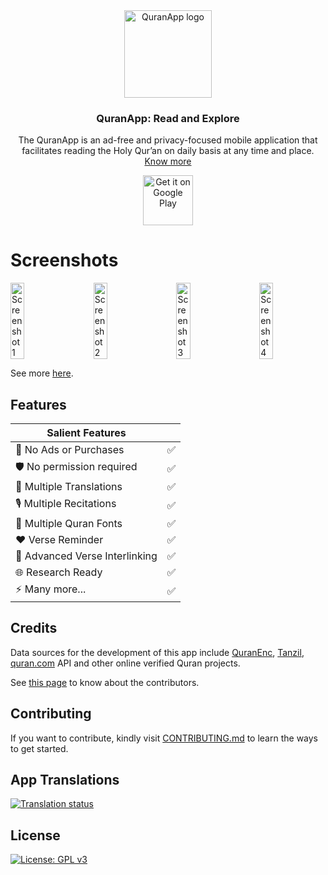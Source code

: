 <div align="center">

<img src="https://github.com/AlfaazPlus/QuranApp/blob/master/app/src/main/res/mipmap-xxxhdpi/icon_launcher_round.png" alt='QuranApp logo' height="140"/>

### QuranApp: Read and Explore

The QuranApp is an ad-free and privacy-focused mobile application that facilitates reading the Holy Qur’an on daily basis at any time and place. [Know more](https://quran.alfaazplus.com/about)

[<img src="https://play.google.com/intl/en_us/badges/static/images/badges/en_badge_web_generic.png"
alt='Get it on Google Play'
height="80">](https://play.google.com/store/apps/details?id=com.quranapp.android)

</div>

<div align="left">

# Screenshots

<div style="width:100%; display:flex; justify-content:space-between;">
    <img src="https://github.com/AlfaazPlus/QuranApp/blob/master/screenshots/screenshot1.jpg" alt='Screenshot 1' width='21%' />
    <img src="https://github.com/AlfaazPlus/QuranApp/blob/master/screenshots/screenshot2.jpg" alt='Screenshot 2' width='21%' />
    <img src="https://github.com/AlfaazPlus/QuranApp/blob/master/screenshots/screenshot3.jpg" alt='Screenshot 3' width='21%' />
    <img src="https://github.com/AlfaazPlus/QuranApp/blob/master/screenshots/screenshot4.jpg" alt='Screenshot 4' width='21%' />
</div>

See more [here](https://github.com/AlfaazPlus/QuranApp/blob/master/screenshots).

## Features

| Salient Features                    |     |
|-----------------------------|-----|
| 🚫 No Ads or Purchases         | ✅   |
| 🛡️ No permission required      | ✅   |
| 📙 Multiple Translations       | ✅   |
| 🎙️ Multiple Recitations        | ✅   |
| 🎨 Multiple Quran Fonts        | ✅   |
| ❤️ Verse Reminder              | ✅   |
| 🔗 Advanced Verse Interlinking | ✅   |
| 🌐 Research Ready              | ✅   |
| ⚡ Many more...                | ✅   |


## Credits

Data sources for the development of this app include [QuranEnc](https://quranenc.com/en/home), [Tanzil](https://tanzil.net/), [quran.com](https://quran.com/) API and other online verified Quran projects.

See [this page](https://github.com/AlfaazPlus/QuranApp/blob/master/CONTRIBUTORS.md) to know about the contributors.

## Contributing

If you want to contribute, kindly visit [CONTRIBUTING.md](https://github.com/AlfaazPlus/QuranApp/blob/master/CONTRIBUTING.md) to learn the ways to get started.

## App Translations
<a href="https://hosted.weblate.org/projects/QuranApp/#languages">
<img src="https://hosted.weblate.org/widgets/QuranApp/-/QuranApp/287x66-black.png" alt="Translation status" />
</a>

## License

[![License: GPL v3](https://img.shields.io/badge/License-GPLv3-blue.svg)](https://github.com/AlfaazPlus/QuranApp/blob/master/LICENSE)

</div>
